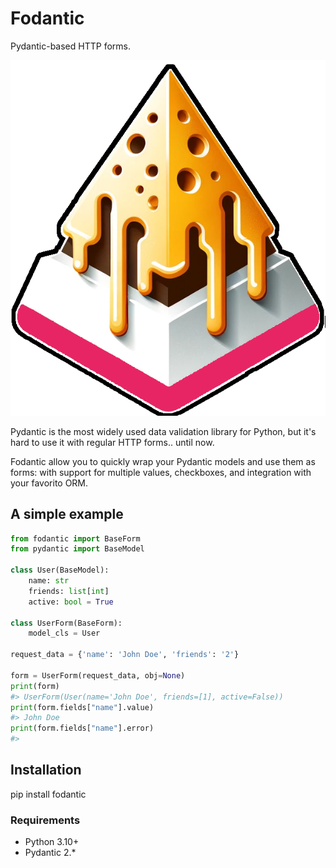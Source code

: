 # Fodantic

Pydantic-based HTTP forms.

![Fodantic](fodantic.png)

Pydantic is the most widely used data validation library for Python, but it's hard to use it with regular HTTP forms.. until now.

Fodantic allow you to quickly wrap your Pydantic models and use them as forms: with support for multiple values, checkboxes, and integration with your favorito ORM.


## A simple example

```py
from fodantic import BaseForm
from pydantic import BaseModel

class User(BaseModel):
    name: str
    friends: list[int]
    active: bool = True

class UserForm(BaseForm):
    model_cls = User

request_data = {'name': 'John Doe', 'friends': '2'}

form = UserForm(request_data, obj=None)
print(form)
#> UserForm(User(name='John Doe', friends=[1], active=False))
print(form.fields["name"].value)
#> John Doe
print(form.fields["name"].error)
#>
```


## Installation

  pip install fodantic

### Requirements

- Python 3.10+
- Pydantic 2.*
